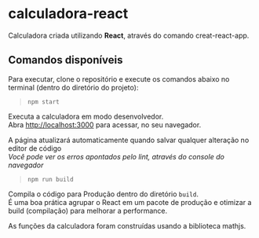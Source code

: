 # calculadora-react

Calculadora criada utilizando **React**, através do comando creat-react-app.

## Comandos disponíveis

Para executar, clone o repositório e execute os comandos abaixo no terminal (dentro do diretório do projeto):

> `npm start`

Executa a calculadora em modo desenvolvedor.\
Abra [http://localhost:3000](http://localhost:3000) para acessar, no seu navegador.

A página atualizará automaticamente quando salvar qualquer alteração no editor de código\
_Você pode ver os erros apontados pelo lint, através do console do navegador_

> `npm run build`

Compila o código para Produção dentro do diretório `build`.\
É uma boa prática agrupar o React em um pacote de produção e otimizar a build (compilação) para melhorar a performance.

As funções da calculadora foram construídas usando a biblioteca mathjs.
